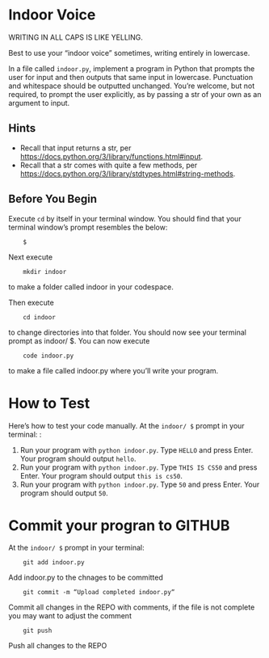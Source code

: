 # Indoor Voice

WRITING IN ALL CAPS IS LIKE YELLING.

Best to use your “indoor voice” sometimes, writing entirely in lowercase.

In a file called `indoor.py`, implement a program in Python that prompts the user for input and then outputs that same input in lowercase. Punctuation and whitespace should be outputted unchanged. You’re welcome, but not required, to prompt the user explicitly, as by passing a str of your own as an argument to input.

## Hints
- Recall that input returns a str, per <https://docs.python.org/3/library/functions.html#input>.
- Recall that a str comes with quite a few methods, per <https://docs.python.org/3/library/stdtypes.html#string-methods>.

## Before You Begin
Execute `cd` by itself in your terminal window. You should find that your terminal window’s prompt resembles the below:

		$
Next execute

		mkdir indoor
to make a folder called indoor in your codespace.

Then execute

		cd indoor
to change directories into that folder. You should now see your terminal prompt as indoor/ $. You can now execute

		code indoor.py
to make a file called indoor.py where you’ll write your program.

# How to Test
Here’s how to test your code manually. At the `indoor/ $` prompt in your terminal: :

1. Run your program with `python indoor.py`. Type `HELLO` and press Enter. Your program should output `hello`.
2. Run your program with `python indoor.py`. Type `THIS IS CS50` and press Enter. Your program should output `this is cs50`.
3. Run your program with `python indoor.py`. Type `50` and press Enter. Your program should output `50`.

# Commit your progran to GITHUB
At the `indoor/ $` prompt in your terminal:

		git add indoor.py
Add indoor.py to the chnages to be committed

		git commit -m “Upload completed indoor.py“
Commit all changes in the REPO with comments, if the file is not complete you may want to adjust the comment

		git push 
Push all changes to the REPO
